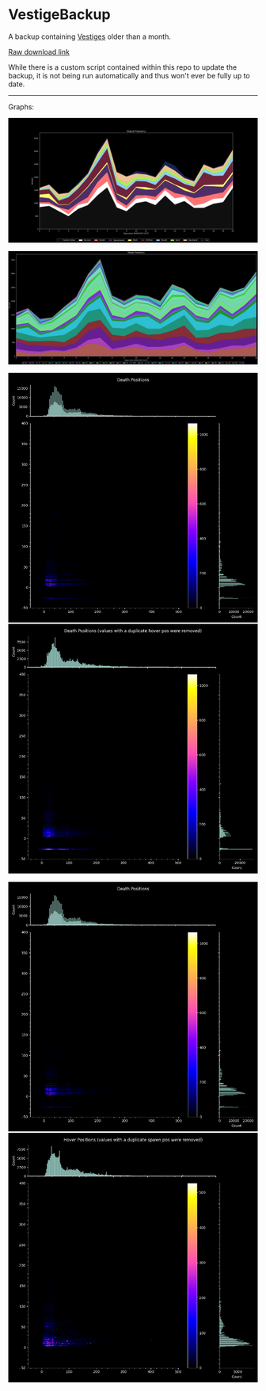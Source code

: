 # VestigeBackup
 A backup containing [Vestiges](https://github.com/FrostBird347/Vestiges) older than a month.

[Raw download link](https://raw.githubusercontent.com/FrostBird347/VestigeBackup/master/VestigeBackup.csv)

While there is a custom script contained within this repo to update the backup, it is not being run automatically and thus won't ever be fully up to date.

----

Graphs:

![Slugcat Frequency](./SlugcatFreq.png)

![Region Frequency](./RegionFreq.png)

![Spawn Positions](./SpawnPos.png)![Unique Spawn Positions](./UniqSpawnPos.png)

![Hover Positions](./SpawnPos.png)![Unique Hover Positions](./UniqTargetPos.png)
